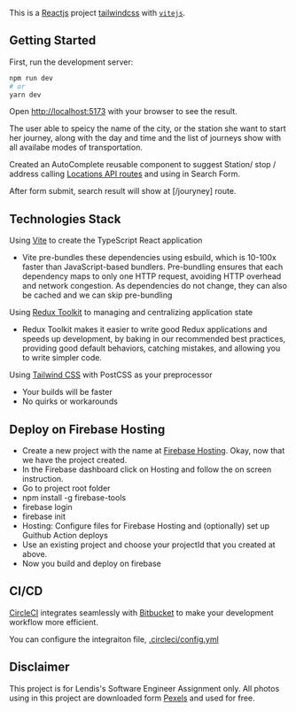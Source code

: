 This is a [Reactjs](https://reactjs.org//) project [tailwindcss](https://tailwindcss.com/) with [`vitejs`](https://vitejs.dev/).

## Getting Started

First, run the development server:

```bash
npm run dev
# or
yarn dev
```

Open [http://localhost:5173](http://localhost:5173) with your browser to see the result.

The user able to speicy the name of the city, or the station she want to start her journey, along with the day and time and the list of journeys show with all availabe modes of transportation.

Created an AutoComplete reusable component to suggest Station/ stop / address calling [Locations API routes](https://v5.db.transport.rest/locations?poi=true&addresses=true&query=A) and using in Search Form.

After form submit, search result will show at [/jouryney] route.

## Technologies Stack

Using [Vite](https://vitejs.dev/guide/) to create the TypeScript React application

- Vite pre-bundles these dependencies using esbuild, which is 10-100x faster than JavaScript-based bundlers. Pre-bundling ensures that each     dependency maps to only one HTTP request, avoiding HTTP overhead and network congestion. As dependencies do not change, they can also be cached and we can skip pre-bundling

Using [Redux Toolkit](https://redux-toolkit.js.org/) to managing and centralizing application state

- Redux Toolkit makes it easier to write good Redux applications and speeds up development, by baking in our recommended best practices, providing good default behaviors, catching mistakes, and allowing you to write simpler code. 

Using [Tailwind CSS](https://tailwindcss.com/) with PostCSS as your preprocessor

- Your builds will be faster
- No quirks or workarounds

## Deploy on Firebase Hosting

- Create a new project with the name at [Firebase Hosting](https://console.firebase.google.com/). Okay, now that we have the project created.
- In the Firebase dashboard click on Hosting and follow the on screen instruction.
- Go to project root folder
- npm install -g firebase-tools
- firebase login
- firebase init
- Hosting: Configure files for Firebase Hosting and (optionally) set up Guithub Action deploys
- Use an existing project and choose your projectId that you created at above. 
- Now you build and deploy on firebase 

## CI/CD

[CircleCI](https://circleci.com/) integrates seamlessly with [Bitbucket](https://alexaung@bitbucket.org/alexaung/lendis.git) to make your development workflow more efficient. 

You can configure the integraiton file, [.circleci/config.yml](https://circleci.com/docs/configuration-reference/)

## Disclaimer

This project is for Lendis's Software Engineer Assignment only. All photos using in this project are downloaded form [Pexels](https://www.pexels.com/license/) and used for free.



